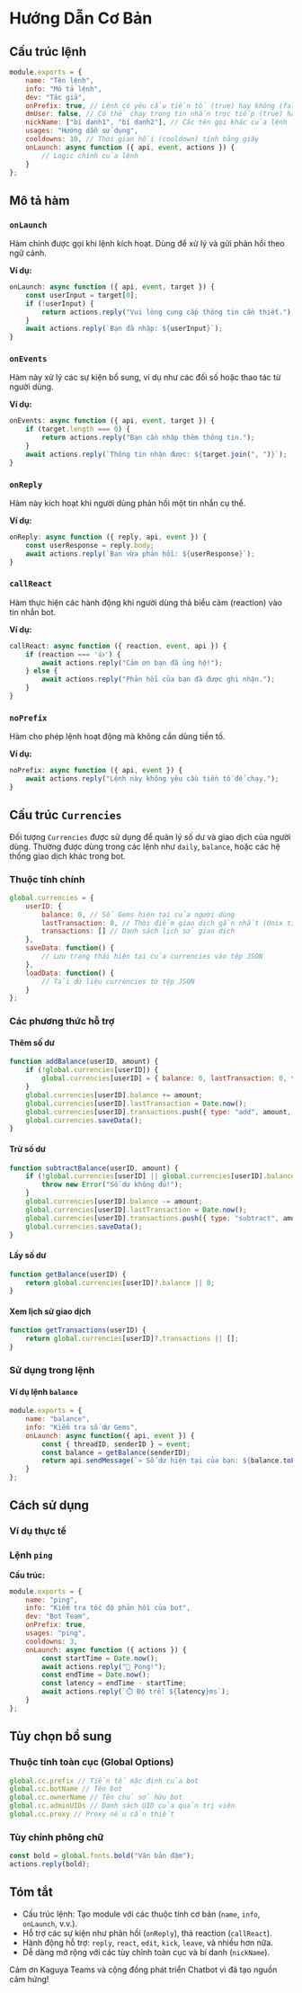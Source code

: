 # Hướng Dẫn Cơ Bản

## Cấu trúc lệnh

```javascript
module.exports = {
    name: "Tên lệnh",
    info: "Mô tả lệnh",
    dev: "Tác giả",
    onPrefix: true, // Lệnh có yêu cầu tiền tố (true) hay không (false)
    dmUser: false, // Có thể chạy trong tin nhắn trực tiếp (true) hay không (false)
    nickName: ["bí danh1", "bí danh2"], // Các tên gọi khác của lệnh
    usages: "Hướng dẫn sử dụng",
    cooldowns: 10, // Thời gian hồi (cooldown) tính bằng giây
    onLaunch: async function ({ api, event, actions }) {
        // Logic chính của lệnh
    }
};
```

## Mô tả hàm

### `onLaunch`
Hàm chính được gọi khi lệnh kích hoạt. Dùng để xử lý và gửi phản hồi theo ngữ cảnh.

**Ví dụ:**
```javascript
onLaunch: async function ({ api, event, target }) {
    const userInput = target[0];
    if (!userInput) {
        return actions.reply("Vui lòng cung cấp thông tin cần thiết.");
    }
    await actions.reply(`Bạn đã nhập: ${userInput}`);
}
```

### `onEvents`
Hàm này xử lý các sự kiện bổ sung, ví dụ như các đối số hoặc thao tác từ người dùng.

**Ví dụ:**
```javascript
onEvents: async function ({ api, event, target }) {
    if (target.length === 0) {
        return actions.reply("Bạn cần nhập thêm thông tin.");
    }
    await actions.reply(`Thông tin nhận được: ${target.join(", ")}`);
}
```

### `onReply`
Hàm này kích hoạt khi người dùng phản hồi một tin nhắn cụ thể. 

**Ví dụ:**
```javascript
onReply: async function ({ reply, api, event }) {
    const userResponse = reply.body;
    await actions.reply(`Bạn vừa phản hồi: ${userResponse}`);
}
```

### `callReact`
Hàm thực hiện các hành động khi người dùng thả biểu cảm (reaction) vào tin nhắn bot.

**Ví dụ:**
```javascript
callReact: async function ({ reaction, event, api }) {
    if (reaction === '👍') {
        await actions.reply("Cảm ơn bạn đã ủng hộ!");
    } else {
        await actions.reply("Phản hồi của bạn đã được ghi nhận.");
    }
}
```

### `noPrefix`
Hàm cho phép lệnh hoạt động mà không cần dùng tiền tố.

**Ví dụ:**
```javascript
noPrefix: async function ({ api, event }) {
    await actions.reply("Lệnh này không yêu cầu tiền tố để chạy.");
}
```

## **Cấu trúc `Currencies`**

Đối tượng `Currencies` được sử dụng để quản lý số dư và giao dịch của người dùng. Thường được dùng trong các lệnh như `daily`, `balance`, hoặc các hệ thống giao dịch khác trong bot.

### **Thuộc tính chính**

```javascript
global.currencies = {
    userID: {
        balance: 0, // Số Gems hiện tại của người dùng
        lastTransaction: 0, // Thời điểm giao dịch gần nhất (Unix timestamp)
        transactions: [] // Danh sách lịch sử giao dịch
    },
    saveData: function() {
        // Lưu trạng thái hiện tại của currencies vào tệp JSON
    },
    loadData: function() {
        // Tải dữ liệu currencies từ tệp JSON
    }
};
```

### **Các phương thức hỗ trợ**

#### **Thêm số dư**
```javascript
function addBalance(userID, amount) {
    if (!global.currencies[userID]) {
        global.currencies[userID] = { balance: 0, lastTransaction: 0, transactions: [] };
    }
    global.currencies[userID].balance += amount;
    global.currencies[userID].lastTransaction = Date.now();
    global.currencies[userID].transactions.push({ type: "add", amount, timestamp: Date.now() });
    global.currencies.saveData();
}
```

#### **Trừ số dư**
```javascript
function subtractBalance(userID, amount) {
    if (!global.currencies[userID] || global.currencies[userID].balance < amount) {
        throw new Error("Số dư không đủ!");
    }
    global.currencies[userID].balance -= amount;
    global.currencies[userID].lastTransaction = Date.now();
    global.currencies[userID].transactions.push({ type: "subtract", amount, timestamp: Date.now() });
    global.currencies.saveData();
}
```

#### **Lấy số dư**
```javascript
function getBalance(userID) {
    return global.currencies[userID]?.balance || 0;
}
```

#### **Xem lịch sử giao dịch**
```javascript
function getTransactions(userID) {
    return global.currencies[userID]?.transactions || [];
}
```

### **Sử dụng trong lệnh**
#### **Ví dụ lệnh `balance`**
```javascript
module.exports = {
    name: "balance",
    info: "Kiểm tra số dư Gems",
    onLaunch: async function({ api, event }) {
        const { threadID, senderID } = event;
        const balance = getBalance(senderID);
        return api.sendMessage(`» Số dư hiện tại của bạn: ${balance.toLocaleString('vi-VN')} Gems.`, threadID);
    }
};
```

## Cách sử dụng

### Ví dụ thực tế

### Lệnh `ping`
**Cấu trúc:**
```javascript
module.exports = {
    name: "ping",
    info: "Kiểm tra tốc độ phản hồi của bot",
    dev: "Bot Team",
    onPrefix: true,
    usages: "ping",
    cooldowns: 3,
    onLaunch: async function ({ actions }) {
        const startTime = Date.now();
        await actions.reply("🏓 Pong!");
        const endTime = Date.now();
        const latency = endTime - startTime;
        await actions.reply(`⏱️ Độ trễ: ${latency}ms`);
    }
};
```

## Tùy chọn bổ sung

### Thuộc tính toàn cục (Global Options)
```javascript
global.cc.prefix // Tiền tố mặc định của bot
global.cc.botName // Tên bot
global.cc.ownerName // Tên chủ sở hữu bot
global.cc.adminUIDs // Danh sách UID của quản trị viên
global.cc.proxy // Proxy nếu cần thiết
```

### Tùy chỉnh phông chữ
```javascript
const bold = global.fonts.bold("Văn bản đậm");
actions.reply(bold);
```

## Tóm tắt
- Cấu trúc lệnh: Tạo module với các thuộc tính cơ bản (`name`, `info`, `onLaunch`, v.v.).
- Hỗ trợ các sự kiện như phản hồi (`onReply`), thả reaction (`callReact`).
- Hành động hỗ trợ: `reply`, `react`, `edit`, `kick`, `leave`, và nhiều hơn nữa.
- Dễ dàng mở rộng với các tùy chỉnh toàn cục và bí danh (`nickName`).

Cảm ơn Kaguya Teams và cộng đồng phát triển Chatbot vì đã tạo nguồn cảm hứng!